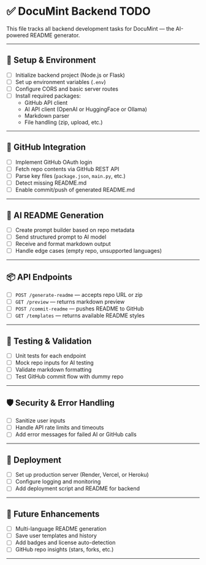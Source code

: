 # ✅ DocuMint Backend TODO

This file tracks all backend development tasks for DocuMint — the AI-powered README generator.

---

## 🔧 Setup & Environment
- [ ] Initialize backend project (Node.js or Flask)
- [ ] Set up environment variables (`.env`)
- [ ] Configure CORS and basic server routes
- [ ] Install required packages:
  - GitHub API client
  - AI API client (OpenAI or HuggingFace or Ollama)
  - Markdown parser
  - File handling (zip, upload, etc.)

---

## 🔗 GitHub Integration
- [ ] Implement GitHub OAuth login
- [ ] Fetch repo contents via GitHub REST API
- [ ] Parse key files (`package.json`, `main.py`, etc.)
- [ ] Detect missing README.md
- [ ] Enable commit/push of generated README.md

---

## 🤖 AI README Generation
- [ ] Create prompt builder based on repo metadata
- [ ] Send structured prompt to AI model
- [ ] Receive and format markdown output
- [ ] Handle edge cases (empty repo, unsupported languages)

---

## 📦 API Endpoints
- [ ] `POST /generate-readme` — accepts repo URL or zip
- [ ] `GET /preview` — returns markdown preview
- [ ] `POST /commit-readme` — pushes README to GitHub
- [ ] `GET /templates` — returns available README styles

---

## 🧪 Testing & Validation
- [ ] Unit tests for each endpoint
- [ ] Mock repo inputs for AI testing
- [ ] Validate markdown formatting
- [ ] Test GitHub commit flow with dummy repo

---

## 🛡️ Security & Error Handling
- [ ] Sanitize user inputs
- [ ] Handle API rate limits and timeouts
- [ ] Add error messages for failed AI or GitHub calls

---

## 🚀 Deployment
- [ ] Set up production server (Render, Vercel, or Heroku)
- [ ] Configure logging and monitoring
- [ ] Add deployment script and README for backend

---

## 🧠 Future Enhancements
- [ ] Multi-language README generation
- [ ] Save user templates and history
- [ ] Add badges and license auto-detection
- [ ] GitHub repo insights (stars, forks, etc.)

---

